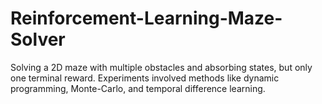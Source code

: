 # Reinforcement-Learning-Maze-Solver
Solving a 2D maze with multiple obstacles and absorbing states, but only one terminal reward. Experiments involved methods like dynamic programming, Monte-Carlo, and temporal difference learning. 
